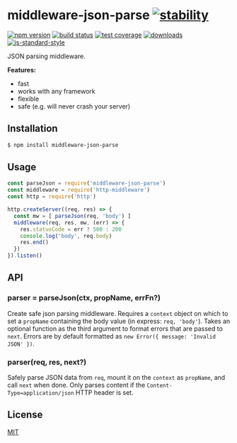 # middleware-json-parse [![stability][0]][1]
[![npm version][2]][3] [![build status][4]][5] [![test coverage][6]][7]
[![downloads][8]][9] [![js-standard-style][10]][11]

JSON parsing middleware.

__Features:__
- fast
- works with any framework
- flexible
- safe (e.g. will never crash your server)

## Installation
```sh
$ npm install middleware-json-parse
```

## Usage
```js
const parseJson = require('middleware-json-parse')
const middleware = require('http-middleware')
const http = require('http')

http.createServer((req, res) => {
  const mw = [ parseJson(req, 'body') ]
  middleware(req, res, mw, (err) => {
    res.statusCode = err ? 500 : 200
    console.log('body', req.body)
    res.end()
  })
}).listen()
```

## API
### parser = parseJson(ctx, propName, errFn?)
Create safe json parsing middleware. Requires a `context` object on which to
set a `propName` containing the body value (in express: `req, 'body'`).
Takes an optional function as the third argument to format errors that are
passed to `next`.  Errors are by default formatted as `new Error({ message:
'Invalid JSON' })`.

### parser(req, res, next?)
Safely parse JSON data from `req`, mount it on the `context` as `propName`,
and call `next` when done. Only parses content if the
`Content-Type=application/json` HTTP header is set.

## License
[MIT](https://tldrlegal.com/license/mit-license)

[0]: https://img.shields.io/badge/stability-experimental-orange.svg?style=flat-square
[1]: https://nodejs.org/api/documentation.html#documentation_stability_index
[2]: https://img.shields.io/npm/v/middleware-json-parse.svg?style=flat-square
[3]: https://npmjs.org/package/middleware-json-parse
[4]: https://img.shields.io/travis/TabDigital/node-middleware-json-parse/master.svg?style=flat-square
[5]: https://travis-ci.org/TabDigital/node-middleware-json-parse
[6]: https://img.shields.io/codecov/c/github/TabDigital/node-middleware-json-parse/master.svg?style=flat-square
[7]: https://codecov.io/github/TabDigital/node-middleware-json-parse
[8]: http://img.shields.io/npm/dm/middleware-json-parse.svg?style=flat-square
[9]: https://npmjs.org/package/middleware-json-parse
[10]: https://img.shields.io/badge/code%20style-standard-brightgreen.svg?style=flat-square
[11]: https://github.com/feross/standard
